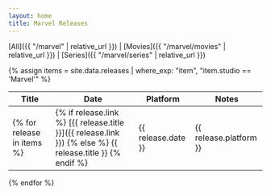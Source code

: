 ```yaml
---
layout: home
title: Marvel Releases
---
```


[All]({{ "/marvel" | relative_url }}) \| [Movies]({{ "/marvel/movies" | relative_url }}) \| [Series]({{ "/marvel/series" | relative_url }}) 

{% assign items = site.data.releases | where_exp: "item", "item.studio == 'Marvel'" %}

| Title | Date | Platform | Notes |
| ----- | ---- | -------- | ----- |
{% for release in items %}| {% if release.link %} [{{ release.title }}]({{ release.link }}) {% else %} {{ release.title }} {% endif %} | {{ release.date }} | {{ release.platform }} | {{ release.notes }} |
{% endfor %}